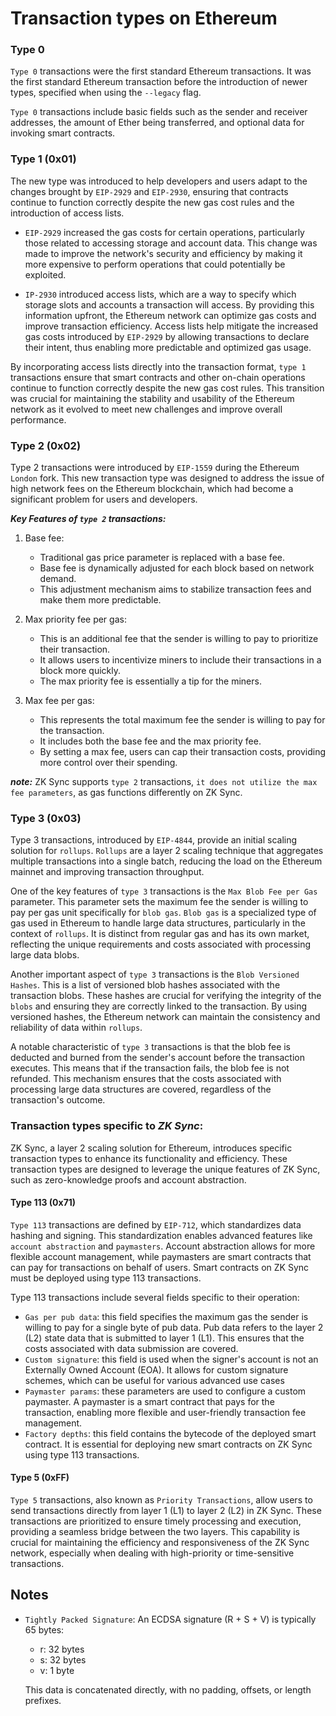 # Transaction types on Ethereum

### Type 0

`Type 0` transactions were the first standard Ethereum transactions. It was the first standard Ethereum transaction before the introduction of newer types, specified when using the `--legacy` flag.

`Type 0` transactions include basic fields such as the sender and receiver addresses, the amount of Ether being transferred, and optional data for invoking smart contracts.

### Type 1 (0x01)

The new type was introduced to help developers and users adapt to the changes brought by `EIP-2929` and `EIP-2930`, ensuring that contracts continue to function correctly despite the new gas cost rules and the introduction of access lists.

* `EIP-2929` increased the gas costs for certain operations, particularly those related to accessing storage and account data. This change was made to improve the network's security and efficiency by making it more expensive to perform operations that could potentially be exploited.

* `IP-2930` introduced access lists, which are a way to specify which storage slots and accounts a transaction will access. By providing this information upfront, the Ethereum network can optimize gas costs and improve transaction efficiency. Access lists help mitigate the increased gas costs introduced by `EIP-2929` by allowing transactions to declare their intent, thus enabling more predictable and optimized gas usage.

By incorporating access lists directly into the transaction format, `type 1` transactions ensure that smart contracts and other on-chain operations continue to function correctly despite the new gas cost rules. This transition was crucial for maintaining the stability and usability of the Ethereum network as it evolved to meet new challenges and improve overall performance.

### Type 2 (0x02)

Type 2 transactions were introduced by `EIP-1559` during the Ethereum `London` fork. This new transaction type was designed to address the issue of high network fees on the Ethereum blockchain, which had become a significant problem for users and developers.

***Key Features of `type 2` transactions:***
1. Base fee:
    * Traditional gas price parameter is replaced with a base fee.
    * Base fee is dynamically adjusted for each block based on network demand.
    * This adjustment mechanism aims to stabilize transaction fees and make them more predictable.

2. Max priority fee per gas:
    * This is an additional fee that the sender is willing to pay to prioritize their transaction.
    * It allows users to incentivize miners to include their transactions in a block more quickly.
    * The max priority fee is essentially a tip for the miners.

3. Max fee per gas:
    * This represents the total maximum fee the sender is willing to pay for the transaction.
    * It includes both the base fee and the max priority fee.
    * By setting a max fee, users can cap their transaction costs, providing more control over their spending.

***note:*** ZK Sync supports `type 2` transactions, `it does not utilize the max fee parameters`, as gas functions differently on ZK Sync.

### Type 3 (0x03)

Type 3 transactions, introduced by `EIP-4844`, provide an initial scaling solution for `rollups`. `Rollups` are a layer 2 scaling technique that aggregates multiple transactions into a single batch, reducing the load on the Ethereum mainnet and improving transaction throughput.

One of the key features of `type 3` transactions is the `Max Blob Fee per Gas` parameter. This parameter sets the maximum fee the sender is willing to pay per gas unit specifically for `blob gas`. `Blob gas` is a specialized type of gas used in Ethereum to handle large data structures, particularly in the context of `rollups`. It is distinct from regular gas and has its own market, reflecting the unique requirements and costs associated with processing large data blobs.

Another important aspect of `type 3` transactions is the `Blob Versioned Hashes`. This is a list of versioned blob hashes associated with the transaction blobs. These hashes are crucial for verifying the integrity of the `blobs` and ensuring they are correctly linked to the transaction. By using versioned hashes, the Ethereum network can maintain the consistency and reliability of data within `rollups`.

A notable characteristic of `type 3` transactions is that the blob fee is deducted and burned from the sender's account before the transaction executes. This means that if the transaction fails, the blob fee is not refunded. This mechanism ensures that the costs associated with processing large data structures are covered, regardless of the transaction's outcome.

### Transaction types specific to ***ZK Sync***:

ZK Sync, a layer 2 scaling solution for Ethereum, introduces specific transaction types to enhance its functionality and efficiency. These transaction types are designed to leverage the unique features of ZK Sync, such as zero-knowledge proofs and account abstraction.

#### Type 113 (0x71)

`Type 113` transactions are defined by `EIP-712`, which standardizes data hashing and signing. This standardization enables advanced features like `account abstraction` and `paymasters`. Account abstraction allows for more flexible account management, while paymasters are smart contracts that can pay for transactions on behalf of users. Smart contracts on ZK Sync must be deployed using type 113 transactions.

Type 113 transactions include several fields specific to their operation:

- `Gas per pub data`: this field specifies the maximum gas the sender is willing to pay for a single byte of pub data. Pub data refers to the layer 2 (L2) state data that is submitted to layer 1 (L1). This ensures that the costs associated with data submission are covered.
- `Custom signature`: this field is used when the signer's account is not an Externally Owned Account (EOA). It allows for custom signature schemes, which can be useful for various advanced use cases
- `Paymaster params`: these parameters are used to configure a custom paymaster. A paymaster is a smart contract that pays for the transaction, enabling more flexible and user-friendly transaction fee management.
- `Factory depths`: this field contains the bytecode of the deployed smart contract. It is essential for deploying new smart contracts on ZK Sync using type 113 transactions.

#### Type 5 (0xFF)

`Type 5` transactions, also known as `Priority Transactions`, allow users to send transactions directly from layer 1 (L1) to layer 2 (L2) in ZK Sync. These transactions are prioritized to ensure timely processing and execution, providing a seamless bridge between the two layers. This capability is crucial for maintaining the efficiency and responsiveness of the ZK Sync network, especially when dealing with high-priority or time-sensitive transactions.

## Notes

* `Tightly Packed Signature`: An ECDSA signature (R + S + V) is typically 65 bytes:
    - r: 32 bytes
    - s: 32 bytes
    - v: 1 byte

    This data is concatenated directly, with no padding, offsets, or length prefixes.
